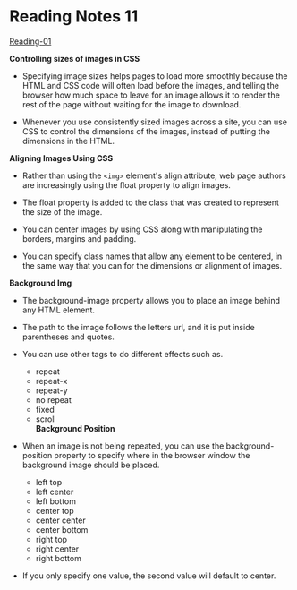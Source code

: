 # Reading Notes 11     

[Reading-01](reading-notes.md)  

**Controlling sizes of images in CSS**  

- Specifying image sizes helps pages to load more smoothly because the HTML and CSS code will often load before the images, and telling the browser how much space to leave for an image allows it to render the rest of the page without waiting for the image to download.   

- Whenever you use consistently sized images across a site, you can use CSS to control the dimensions of the images, instead of putting the dimensions in the HTML.  

**Aligning Images Using CSS**  

- Rather than using the `<img>` element's align attribute, web page authors are increasingly using the float property to align images.  

- The float property is added to the class that was created to represent the size of the image.  

- You can center images by using CSS along with manipulating the borders, margins and padding.  

- You can specify class names that allow any element to be centered, in the same way that you can for the dimensions or alignment of images.

**Background Img**  

- The background-image property allows you to place an image behind any HTML element.  

- The path to the image follows the letters url, and it is put inside parentheses and quotes.  

- You can use other tags to do different effects such as.  
    - repeat  
    - repeat-x  
    - repeat-y  
    - no repeat  
    - fixed  
    - scroll  
**Background Position**  

- When an image is not being repeated, you can use the background-position property to specify where in the browser window the background image should be placed.  

    - left top  
    - left center  
    - left bottom  
    - center top  
    - center center  
    - center bottom  
    - right top  
    - right center  
    - right bottom  
- If you only specify one value, the second value will default to center.   